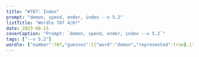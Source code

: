 ```yaml
---
title: "#787: Index"
prompt: "demon, spend, ender, index --v 5.2"
listTitle: "Wordle 787 4/6*"
date: 2023-08-15
coverCaption: "Prompt: `demon, spend, ender, index --v 5.2`"
tags: ["--v 5.2"]
wordle: {"number":787,"guesses":[{"word":"demon","represented":true},{"word":"spend","represented":true},{"word":"ender","represented":false},{"word":"index","represented":null}],"yes_count":2}
---
```

